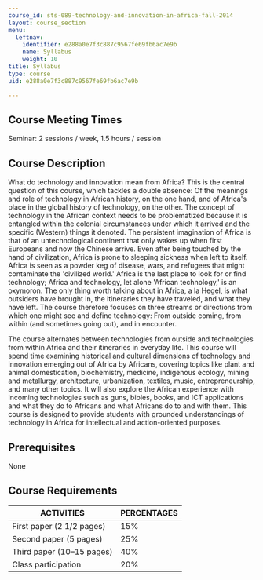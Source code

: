 ```yaml
---
course_id: sts-089-technology-and-innovation-in-africa-fall-2014
layout: course_section
menu:
  leftnav:
    identifier: e288a0e7f3c887c9567fe69fb6ac7e9b
    name: Syllabus
    weight: 10
title: Syllabus
type: course
uid: e288a0e7f3c887c9567fe69fb6ac7e9b

---
```


Course Meeting Times
--------------------

Seminar: 2 sessions / week, 1.5 hours / session

Course Description
------------------

What do technology and innovation mean from Africa? This is the central question of this course, which tackles a double absence: Of the meanings and role of technology in African history, on the one hand, and of Africa's place in the global history of technology, on the other. The concept of technology in the African context needs to be problematized because it is entangled within the colonial circumstances under which it arrived and the specific (Western) things it denoted. The persistent imagination of Africa is that of an untechnological continent that only wakes up when first Europeans and now the Chinese arrive. Even after being touched by the hand of civilization, Africa is prone to sleeping sickness when left to itself. Africa is seen as a powder keg of disease, wars, and refugees that might contaminate the 'civilized world.' Africa is the last place to look for or find technology; Africa and technology, let alone 'African technology,' is an oxymoron. The only thing worth talking about in Africa, a la Hegel, is what outsiders have brought in, the itineraries they have traveled, and what they have left. The course therefore focuses on three streams or directions from which one might see and define technology: From outside coming, from within (and sometimes going out), and in encounter.

The course alternates between technologies from outside and technologies from within Africa and their itineraries in everyday life. This course will spend time examining historical and cultural dimensions of technology and innovation emerging out of Africa by Africans, covering topics like plant and animal domestication, biochemistry, medicine, indigenous ecology, mining and metallurgy, architecture, urbanization, textiles, music, entrepreneurship, and many other topics. It will also explore the African experience with incoming technologies such as guns, bibles, books, and ICT applications and what they do to Africans and what Africans do to and with them. This course is designed to provide students with grounded understandings of technology in Africa for intellectual and action-oriented purposes.

Prerequisites
-------------

None

Course Requirements
-------------------

| ACTIVITIES | PERCENTAGES |
| --- | --- |
| First paper (2 1/2 pages) | 15% |
| Second paper (5 pages) | 25% |
| Third paper (10–15 pages) | 40% |
| Class participation | 20%